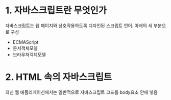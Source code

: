# 1. 자바스크립트란 무엇인가
자바스크립트는 웹 페이지와 상호작용하도록 디자인된 스크립트 언어. 아래의 세 부분으로 구성
* ECMAScript
* 문서객체모델
* 브라우저객체모델

# 2. HTML 속의 자바스크립트
최신 웹 애플리케이션에서는 일반적으로 자바스크립트 코드를 body요소 안에 넣음
